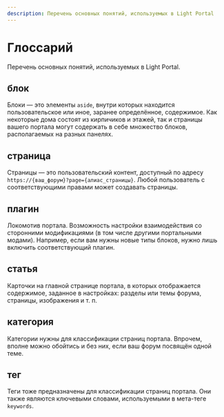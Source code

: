 ```yaml
---
description: Перечень основных понятий, используемых в Light Portal
---
```


# Глоссарий

Перечень основных понятий, используемых в Light Portal.

## блок

Блоки — это элементы `aside`, внутри которых находится пользовательское или иное, заранее определённое, содержимое. Как некоторые дома состоят из кирпичиков и этажей, так и страницы вашего портала могут содержать в себе множество блоков, располагаемых на разных панелях.

## страница

Страницы — это пользовательский контент, доступный по адресу `https://{ваш_форум}?page={алиас_страницы}`. Любой пользователь с соответствующими правами может создавать страницы.

## плагин

Локомотив портала. Возможность настройки взаимодействия со сторонними модификациями (в том числе другими портальными модами). Например, если вам нужны новые типы блоков, нужно лишь включить соответствующий плагин.

## статья

Карточки на главной странице портала, в которых отображается содержимое, заданное в настройках: разделы или темы форума, страницы, изображения и т. п.

## категория

Категории нужны для классификации страниц портала. Впрочем, вполне можно обойтись и без них, если ваш форум посвящён одной теме.

## тег

Теги тоже предназначены для классификации страниц портала. Они также являются ключевыми словами, используемыми в мета-теге `keywords`.
